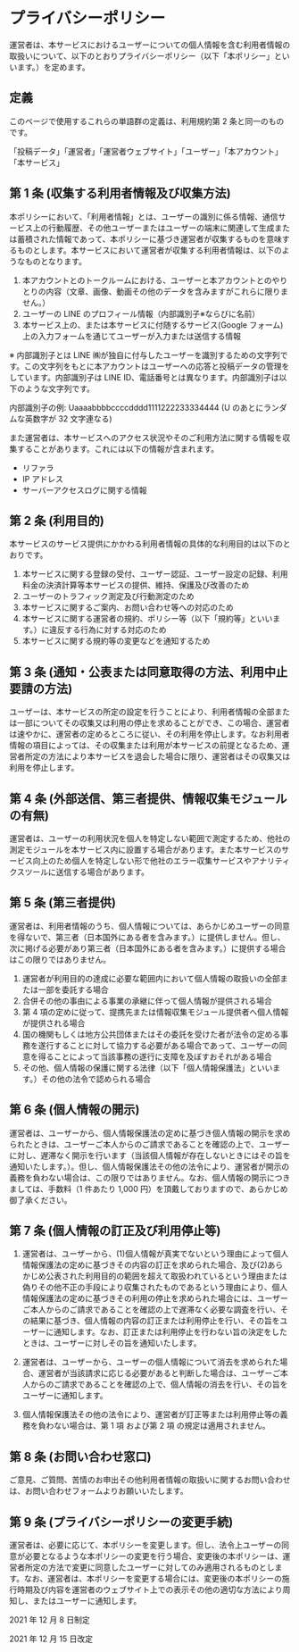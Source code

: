 # プライバシーポリシー

運営者は、本サービスにおけるユーザーについての個人情報を含む利用者情報の取扱いについて、以下のとおりプライバシーポリシー（以下「本ポリシー」といいます。）を定めます。

## 定義

このページで使用するこれらの単語群の定義は、利用規約第 2 条と同一のものです。

「投稿データ」「運営者」「運営者ウェブサイト」「ユーザー」「本アカウント」「本サービス」

## 第 1 条 (収集する利用者情報及び収集方法)

本ポリシーにおいて、「利用者情報」とは、ユーザーの識別に係る情報、通信サービス上の行動履歴、その他ユーザーまたはユーザーの端末に関連して生成または蓄積された情報であって、本ポリシーに基づき運営者が収集するものを意味するものとします。本サービスにおいて運営者が収集する利用者情報は、以下のようなものとなります。

1. 本アカウントとのトークルームにおける、ユーザーと本アカウントとのやりとりの内容（文章、画像、動画その他のデータを含みますがこれらに限りません。）
2. ユーザーの LINE のプロフィール情報（内部識別子※ならびに名前）
3. 本サービス上の、または本サービスに付随するサービス(Google フォーム)上の入力フォームを通じてユーザーが入力または送信する情報

※ 内部識別子とは LINE ㈱が独自に付与したユーザーを識別するための文字列です。この文字列をもとに本アカウントはユーザーへの応答と投稿データの管理をしています。内部識別子は LINE ID、電話番号とは異なります。内部識別子は以下のような文字列です。

内部識別子の例: Uaaaabbbbccccdddd1111222233334444 (U のあとにランダムな英数字が 32 文字連なる)

また運営者は、本サービスへのアクセス状況やそのご利用方法に関する情報を収集することがあります。これには以下の情報が含まれます。

- リファラ
- IP アドレス
- サーバーアクセスログに関する情報

## 第 2 条 (利用目的)

本サービスのサービス提供にかかわる利用者情報の具体的な利用目的は以下のとおりです。

1. 本サービスに関する登録の受付、ユーザー認証、ユーザー設定の記録、利用料金の決済計算等本サービスの提供、維持、保護及び改善のため
2. ユーザーのトラフィック測定及び行動測定のため
3. 本サービスに関するご案内、お問い合わせ等への対応のため
4. 本サービスに関する運営者の規約、ポリシー等（以下「規約等」といいます。）に違反する行為に対する対応のため
5. 本サービスに関する規約等の変更などを通知するため

## 第 3 条 (通知・公表または同意取得の方法、利用中止要請の方法)

ユーザーは、本サービスの所定の設定を行うことにより、利用者情報の全部または一部についてその収集又は利用の停止を求めることができ、この場合、運営者は速やかに、運営者の定めるところに従い、その利用を停止します。なお利用者情報の項目によっては、その収集または利用が本サービスの前提となるため、運営者所定の方法により本サービスを退会した場合に限り、運営者はその収集又は利用を停止します。

## 第 4 条 (外部送信、第三者提供、情報収集モジュールの有無)

運営者は、ユーザーの利用状況を個人を特定しない範囲で測定するため、他社の測定モジュールを本サービス内に設置する場合があります。また本サービスのサービス向上のため個人を特定しない形で他社のエラー収集サービスやアナリティクスツールに送信する場合があります。

## 第 5 条 (第三者提供)

運営者は、利用者情報のうち、個人情報については、あらかじめユーザーの同意を得ないで、第三者（日本国外にある者を含みます。）に提供しません。但し、次に掲げる必要があり第三者（日本国外にある者を含みます。）に提供する場合はこの限りではありません。

1. 運営者が利用目的の達成に必要な範囲内において個人情報の取扱いの全部または一部を委託する場合
2. 合併その他の事由による事業の承継に伴って個人情報が提供される場合
3. 第 4 項の定めに従って、提携先または情報収集モジュール提供者へ個人情報が提供される場合
4. 国の機関もしくは地方公共団体またはその委託を受けた者が法令の定める事務を遂行することに対して協力する必要がある場合であって、ユーザーの同意を得ることによって当該事務の遂行に支障を及ぼすおそれがある場合
5. その他、個人情報の保護に関する法律（以下「個人情報保護法」といいます。）その他の法令で認められる場合

## 第 6 条 (個人情報の開示)

運営者は、ユーザーから、個人情報保護法の定めに基づき個人情報の開示を求められたときは、ユーザーご本人からのご請求であることを確認の上で、ユーザーに対し、遅滞なく開示を行います（当該個人情報が存在しないときにはその旨を通知いたします。）。但し、個人情報保護法その他の法令により、運営者が開示の義務を負わない場合は、この限りではありません。なお、個人情報の開示につきましては、手数料（1 件あたり 1,000 円）を頂戴しておりますので、あらかじめ御了承ください。

## 第 7 条 (個人情報の訂正及び利用停止等)

1. 運営者は、ユーザーから、(1)個人情報が真実でないという理由によって個人情報保護法の定めに基づきその内容の訂正を求められた場合、及び(2)あらかじめ公表された利用目的の範囲を超えて取扱われているという理由または偽りその他不正の手段により収集されたものであるという理由により、個人情報保護法の定めに基づきその利用の停止を求められた場合には、ユーザーご本人からのご請求であることを確認の上で遅滞なく必要な調査を行い、その結果に基づき、個人情報の内容の訂正または利用停止を行い、その旨をユーザーに通知します。なお、訂正または利用停止を行わない旨の決定をしたときは、ユーザーに対しその旨を通知いたします。

2. 運営者は、ユーザーから、ユーザーの個人情報について消去を求められた場合、運営者が当該請求に応じる必要があると判断した場合は、ユーザーご本人からのご請求であることを確認の上で、個人情報の消去を行い、その旨をユーザーに通知します。

3. 個人情報保護法その他の法令により、運営者が訂正等または利用停止等の義務を負わない場合は、第 1 項 および第 2 項 の規定は適用されません。

## 第 8 条 (お問い合わせ窓口)

ご意見、ご質問、苦情のお申出その他利用者情報の取扱いに関するお問い合わせは、お問い合わせフォームよりお願いいたします。

## 第 9 条 (プライバシーポリシーの変更手続)

運営者は、必要に応じて、本ポリシーを変更します。但し、法令上ユーザーの同意が必要となるような本ポリシーの変更を行う場合、変更後の本ポリシーは、運営者所定の方法で変更に同意したユーザーに対してのみ適用されるものとします。なお、運営者は、本ポリシーを変更する場合には、変更後の本ポリシーの施行時期及び内容を運営者のウェブサイト上での表示その他の適切な方法により周知し、またはユーザーに通知します。

2021 年 12 月 8 日制定

2021 年 12 月 15 日改定

